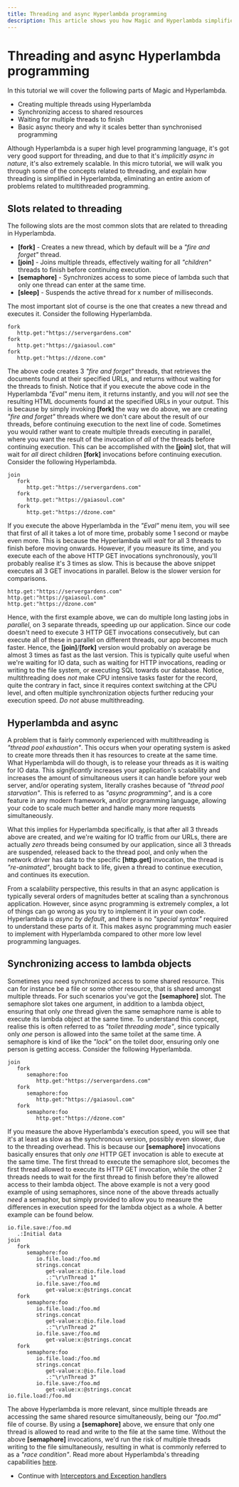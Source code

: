 ```yaml
---
title: Threading and async Hyperlambda programming
description: This article shows you how Magic and Hyperlambda simplifies everything related to multi threading, making everything extremely scalable out of the box, while eliminating complexity from your own code.
---
```


# Threading and async Hyperlambda programming

In this tutorial we will cover the following parts of Magic and Hyperlambda.

* Creating multiple threads using Hyperlambda
* Synchronizing access to shared resources
* Waiting for multiple threads to finish
* Basic async theory and why it scales better than synchronised programming

Although Hyperlambda is a super high level programming language, it's got very good support for threading,
and due to that it's _implicitly async in nature_, it's also extremely scalable. In this micro tutorial,
we will walk you through some of the concepts related to threading, and explain how threading is simplified
in Hyperlambda, eliminating an entire axiom of problems related to multithreaded programming.

## Slots related to threading

The following slots are the most common slots that are related to threading in Hyperlambda.

* __[fork]__ - Creates a new thread, which by default will be a _"fire and forget"_ thread.
* __[join]__ - Joins multiple threads, effectively waiting for all _"children"_ threads to finish before continuing execution.
* __[semaphore]__ - Synchronizes access to some piece of lambda such that only one thread can enter at the same time.
* __[sleep]__ - Suspends the active thread for x number of milliseconds.

The most important slot of course is the one that creates a new thread and executes it. Consider the following Hyperlambda.

```
fork
   http.get:"https://servergardens.com"
fork
   http.get:"https://gaiasoul.com"
fork
   http.get:"https://dzone.com"
```

The above code creates 3 _"fire and forget"_ threads, that retrieves the documents found
at their specified URLs, and returns without waiting for the threads to finish. Notice that if you execute
the above code in the Hyperlambda _"Eval"_ menu item, it returns instantly, and you will _not_ see the resulting
HTML documents found at the specified URLs in your output. This is because by simply invoking **[fork]**
the way we do above, we are creating _"fire and forget"_ threads where we don't care about the result of our threads,
before continuing execution to the next line of code.
Sometimes you would rather want to create multiple threads executing in parallel, where you want the result
of the invocation of _all_ of the threads before continuing execution. This can be accomplished with the **[join]**
slot, that will wait for _all_ direct children **[fork]** invocations before continuing execution. Consider the
following Hyperlambda.

```
join
   fork
      http.get:"https://servergardens.com"
   fork
      http.get:"https://gaiasoul.com"
   fork
      http.get:"https://dzone.com"
```

If you execute the above Hyperlambda in the _"Eval"_ menu item, you will see that first of all it takes a lot of
more time, probably some 1 second or maybe even more. This is because the Hyperlambda will _wait_ for all 3 threads
to finish before moving onwards. However, if you measure its time, and you execute each of the above HTTP GET
invocations synchronously, you'll probably realise it's 3 times as slow. This is because the above snippet executes
all 3 GET invocations in parallel. Below is the slower version for comparisons.

```
http.get:"https://servergardens.com"
http.get:"https://gaiasoul.com"
http.get:"https://dzone.com"
```

Hence, with the first example above, we can do multiple long lasting jobs in _parallel_, on 3 separate threads,
speeding up our application. Since our code doesn't need to execute 3 HTTP GET invocations consecutively,
but can execute all of these in parallel on different threads, our app becomes much faster. Hence,
the **[join]**/**[fork]** version would probably on average be almost 3 times as fast as the last version.
This is typically quite useful when we're waiting for IO data, such as waiting for HTTP invocations, reading
or writing to the file system, or executing SQL towards our database. Notice, multithreading does _not_
make CPU intensive tasks faster for the record, quite the contrary in fact, since it requires context switching at
the CPU level, and often multiple synchronization objects further reducing your execution speed. _Do not_ abuse
multithreading.

## Hyperlambda and async

A problem that is fairly commonly experienced with multithreading is _"thread pool exhaustion"_. This occurs
when your operating system is asked to create more threads then it has resources to create at the same time.
What Hyperlambda will do though, is to release your threads as it is waiting for IO data.
This _significantly_ increases your application's scalability and increases the amount of simultaneous users it
can handle before your web server, and/or operating system, literally crashes because of _"thread pool starvation"_.
This is referred to as _"async programming"_, and is a core feature in any modern framework, and/or programming
language, allowing your code to scale much better and handle many more requests simultaneously.

What this implies for Hyperlambda specifically, is that after all 3 threads above are created, and we're
waiting for IO traffic from our URLs, there are actually _zero_ threads being consumed by our application,
since all 3 threads are suspended, released back to the thread pool, and only when the network driver
has data to the specific **[http.get]** invocation, the thread is _"re-animated"_, brought back to life,
given a thread to continue execution, and continues its execution.

From a scalability perspective, this results in that an async application is typically several orders of
magnitudes better at scaling than a synchronous application. However, since async programming is extremely
complex, a lot of things can go wrong as you try to implement it in your own code. Hyperlambda
is _async by default_, and there is no _"special syntax"_ required to understand these parts of it.
This makes async programming much easier to implement with Hyperlambda compared to other more low level
programming languages.

## Synchronizing access to lambda objects

Sometimes you need synchronized access to some shared resource. This can for instance be a file or some
other resource, that is shared amongst multiple threads. For such scenarios you've got the **[semaphore]**
slot. The semaphore slot takes one argument, in addition to a lambda object, ensuring that only _one_
thread given the same semaphore name is able to execute its lambda object at the same time. To understand this
concept, realise this is often referred to as _"toilet threading mode"_, since typically only _one_
person is allowed into the same toilet at the same time. A semaphore is kind of like the _"lock"_
on the toilet door, ensuring only one person is getting access. Consider the following Hyperlambda.

```
join
   fork
      semaphore:foo
         http.get:"https://servergardens.com"
   fork
      semaphore:foo
         http.get:"https://gaiasoul.com"
   fork
      semaphore:foo
         http.get:"https://dzone.com"
```

If you measure the above Hyperlambda's execution speed, you will see that it's at least as slow as the synchronous
version, possibly even slower, due to the threading overhead. This is because our **[semaphore]** invocations
basically ensures that only _one_ HTTP GET invocation is able to execute at the same time. The
first thread to execute the semaphore slot, becomes the first thread allowed to execute its HTTP GET invocation,
while the other 2 threads needs to wait for the first thread to finish before they're allowed access to their
lambda object.
The above example is not a very good example of using semaphores, since none of the above threads actually _need_ a
semaphor, but simply provided to allow you to measure the differences in execution speed for the lambda object as
a whole. A better example can be found below.

```
io.file.save:/foo.md
   .:Initial data
join
   fork
      semaphore:foo
         io.file.load:/foo.md
         strings.concat
            get-value:x:@io.file.load
            .:"\r\nThread 1"
         io.file.save:/foo.md
            get-value:x:@strings.concat
   fork
      semaphore:foo
         io.file.load:/foo.md
         strings.concat
            get-value:x:@io.file.load
            .:"\r\nThread 2"
         io.file.save:/foo.md
            get-value:x:@strings.concat
   fork
      semaphore:foo
         io.file.load:/foo.md
         strings.concat
            get-value:x:@io.file.load
            .:"\r\nThread 3"
         io.file.save:/foo.md
            get-value:x:@strings.concat
io.file.load:/foo.md
```

The above Hyperlambda is more relevant, since multiple threads are accessing the same shared resource
simultaneously, being our _"foo.md"_ file of course. By using a **[semaphore]** above, we ensure
that only one thread is allowed to read and write to the file at the same time. Without the
above **[semaphore]** invocations, we'd run the risk of multiple threads writing to the
file simultaneously, resulting in what is commonly referred to as a _"race condition"_.
Read more about Hyperlambda's threading capabilities [here](/documentation/magic.lambda/).

* Continue with [Interceptors and Exception handlers](/tutorials/super-dry/)
